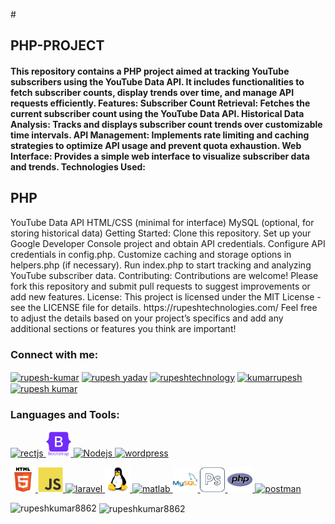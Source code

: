 #<h2> PHP-PROJECT</h2>
<h4>This repository contains a PHP project aimed at tracking YouTube subscribers using the YouTube Data API. It includes functionalities to fetch subscriber counts, display trends over time, and manage API requests efficiently.
Features:
Subscriber Count Retrieval: Fetches the current subscriber count using the YouTube Data API.
Historical Data Analysis: Tracks and displays subscriber count trends over customizable time intervals.
API Management: Implements rate limiting and caching strategies to optimize API usage and prevent quota exhaustion.
Web Interface: Provides a simple web interface to visualize subscriber data and trends.
Technologies Used:</h4>
<h2>PHP</h2>
YouTube Data API
HTML/CSS (minimal for interface)
MySQL (optional, for storing historical data)
Getting Started:
Clone this repository.
Set up your Google Developer Console project and obtain API credentials.
Configure API credentials in config.php.
Customize caching and storage options in helpers.php (if necessary).
Run index.php to start tracking and analyzing YouTube subscriber data.
Contributing:
Contributions are welcome! Please fork this repository and submit pull requests to suggest improvements or add new features.
License:
This project is licensed under the MIT License - see the LICENSE file for details. https://rupeshtechnologies.com/
Feel free to adjust the details based on your project’s specifics and add any additional sections or features you think are important!
<h3 align="left">Connect with me:</h3>
<p align="left">
<a href="https://linkedin.com/in/rupesh-kumar" target="blank"><img align="center" src="https://raw.githubusercontent.com/rahuldkjain/github-profile-readme-generator/master/src/images/icons/Social/linked-in-alt.svg" alt="rupesh-kumar" height="30" width="40" /></a>
<a href="https://fb.com/rupesh yadav" target="blank"><img align="center" src="https://raw.githubusercontent.com/rahuldkjain/github-profile-readme-generator/master/src/images/icons/Social/facebook.svg" alt="rupesh yadav" height="30" width="40" /></a>
<a href="https://instagram.com/rupeshtechnology" target="blank"><img align="center" src="https://raw.githubusercontent.com/rahuldkjain/github-profile-readme-generator/master/src/images/icons/Social/instagram.svg" alt="rupeshtechnology" height="30" width="40" /></a>
<a href="https://www.leetcode.com/kumarrupesh" target="blank"><img align="center" src="https://raw.githubusercontent.com/rahuldkjain/github-profile-readme-generator/master/src/images/icons/Social/leet-code.svg" alt="kumarrupesh" height="30" width="40" /></a>
<a href="https://www.hackerearth.com/rupesh kumar" target="blank"><img align="center" src="https://raw.githubusercontent.com/rahuldkjain/github-profile-readme-generator/master/src/images/icons/Social/hackerearth.svg" alt="rupesh kumar" height="30" width="40" /></a>
</p>

<h3 align="left">Languages and Tools:</h3>
<p align="left"> 
  <a href="https://legacy.reactjs.org/" target="_blank" rel="noreferrer"> <img src="https://encrypted-tbn0.gstatic.com/images?q=tbn:ANd9GcRcTctlFGaNUoySqfDcvncevA0xwZqLM4QIWw&s" alt="rectjs" width="40" height="40"/> </a>
  <a href="https://getbootstrap.com" target="_blank" rel="noreferrer"> <img src="https://raw.githubusercontent.com/devicons/devicon/master/icons/bootstrap/bootstrap-plain-wordmark.svg" alt="bootstrap" width="40" height="40"/> </a>
    <a href="https://nodejs.org/en" target="_blank" rel="noreferrer"> <img src="https://encrypted-tbn0.gstatic.com/images?q=tbn:ANd9GcTlJbZnC5drwG8xBczuFg005-nD9KfJoN8idw&s" alt="Nodejs" width="60" height="50"/> </a>
      <a href="https://wordpress.com/" target="_blank" rel="noreferrer"> <img src="https://encrypted-tbn0.gstatic.com/images?q=tbn:ANd9GcSiQqvP9mSAN_KNxZlbvD9VT-yl4Vf_PuT6Cw&s" alt="wordpress" width="40" height="40"/> </a>
  
  <a href="https://www.w3.org/html/" target="_blank" rel="noreferrer"> <img src="https://raw.githubusercontent.com/devicons/devicon/master/icons/html5/html5-original-wordmark.svg" alt="html5" width="40" height="40"/> </a> <a href="https://developer.mozilla.org/en-US/docs/Web/JavaScript" target="_blank" rel="noreferrer"> <img src="https://raw.githubusercontent.com/devicons/devicon/master/icons/javascript/javascript-original.svg" alt="javascript" width="40" height="40"/> </a> <a href="https://laravel.com/" target="_blank" rel="noreferrer"> 
<img src="https://laravel.com/img/logotype.min.svg" alt="laravel" width="40" height="40"/> </a> <a href="https://www.linux.org/" target="_blank" rel="noreferrer"> <img src="https://raw.githubusercontent.com/devicons/devicon/master/icons/linux/linux-original.svg" alt="linux" width="40" height="40"/> </a> 
  <a href="https://www.mathworks.com/" target="_blank" rel="noreferrer"> <img src="https://upload.wikimedia.org/wikipedia/commons/2/21/Matlab_Logo.png" alt="matlab" width="40" height="40"/> </a> <a href="https://www.mysql.com/" target="_blank" rel="noreferrer"> <img src="https://raw.githubusercontent.com/devicons/devicon/master/icons/mysql/mysql-original-wordmark.svg" alt="mysql" width="40" height="40"/> </a> <a href="https://www.photoshop.com/en" target="_blank" rel="noreferrer"> <img src="https://raw.githubusercontent.com/devicons/devicon/master/icons/photoshop/photoshop-line.svg" alt="photoshop" width="40" height="40"/> </a> <a href="https://www.php.net" target="_blank" rel="noreferrer"> <img src="https://raw.githubusercontent.com/devicons/devicon/master/icons/php/php-original.svg" alt="php" width="40" height="40"/> </a> <a href="https://postman.com" target="_blank" rel="noreferrer"> <img src="https://www.vectorlogo.zone/logos/getpostman/getpostman-icon.svg" alt="postman" width="40" height="40"/> </a> </p>

<p><img align="left" src="https://github-readme-stats.vercel.app/api/top-langs?username=rupeshkumar8862&show_icons=true&locale=en&layout=compact" alt="rupeshkumar8862" /></p>

<p>&nbsp;<img align="center" src="https://github-readme-stats.vercel.app/api?username=rupeshkumar8862&show_icons=true&locale=en" alt="rupeshkumar8862" /></p>





